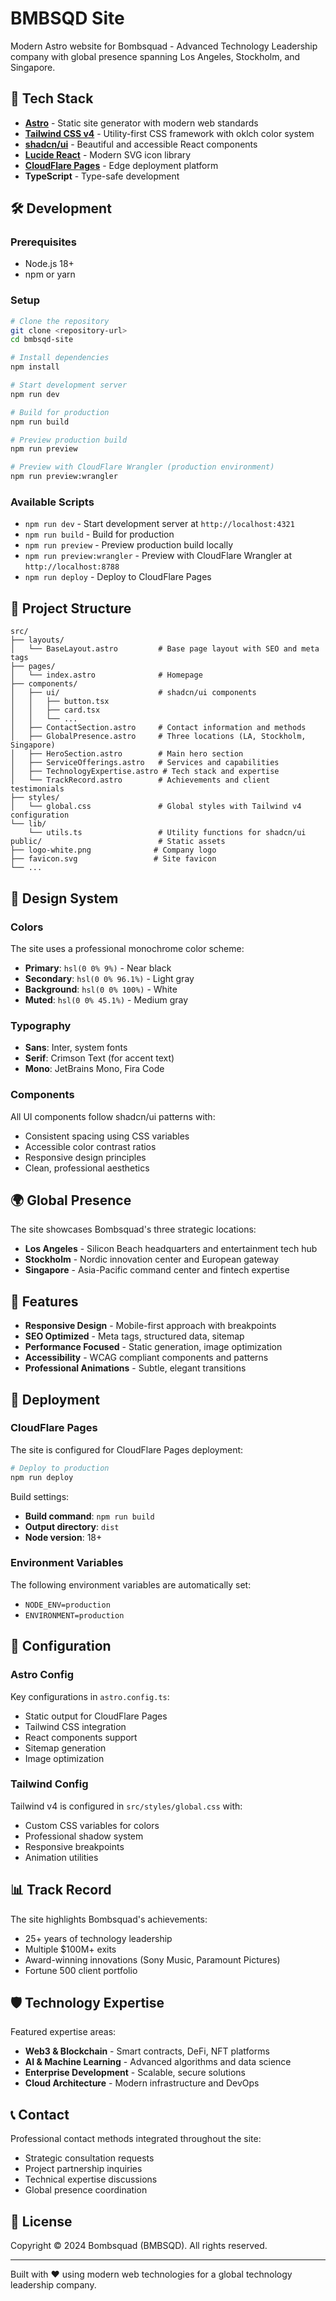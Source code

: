 # BMBSQD Site

Modern Astro website for Bombsquad - Advanced Technology Leadership company with global presence spanning Los Angeles, Stockholm, and Singapore.

## 🚀 Tech Stack

- **[Astro](https://astro.build/)** - Static site generator with modern web standards
- **[Tailwind CSS v4](https://tailwindcss.com/)** - Utility-first CSS framework with oklch color system
- **[shadcn/ui](https://ui.shadcn.com/)** - Beautiful and accessible React components
- **[Lucide React](https://lucide.dev/)** - Modern SVG icon library
- **[CloudFlare Pages](https://pages.cloudflare.com/)** - Edge deployment platform
- **TypeScript** - Type-safe development

## 🛠️ Development

### Prerequisites

- Node.js 18+
- npm or yarn

### Setup

```bash
# Clone the repository
git clone <repository-url>
cd bmbsqd-site

# Install dependencies
npm install

# Start development server
npm run dev

# Build for production
npm run build

# Preview production build
npm run preview

# Preview with CloudFlare Wrangler (production environment)
npm run preview:wrangler
```

### Available Scripts

- `npm run dev` - Start development server at `http://localhost:4321`
- `npm run build` - Build for production
- `npm run preview` - Preview production build locally
- `npm run preview:wrangler` - Preview with CloudFlare Wrangler at `http://localhost:8788`
- `npm run deploy` - Deploy to CloudFlare Pages

## 📁 Project Structure

```
src/
├── layouts/
│   └── BaseLayout.astro         # Base page layout with SEO and meta tags
├── pages/
│   └── index.astro              # Homepage
├── components/
│   ├── ui/                      # shadcn/ui components
│   │   ├── button.tsx
│   │   ├── card.tsx
│   │   └── ...
│   ├── ContactSection.astro     # Contact information and methods
│   ├── GlobalPresence.astro     # Three locations (LA, Stockholm, Singapore)
│   ├── HeroSection.astro        # Main hero section
│   ├── ServiceOfferings.astro   # Services and capabilities
│   ├── TechnologyExpertise.astro # Tech stack and expertise
│   └── TrackRecord.astro        # Achievements and client testimonials
├── styles/
│   └── global.css               # Global styles with Tailwind v4 configuration
└── lib/
    └── utils.ts                 # Utility functions for shadcn/ui
public/                          # Static assets
├── logo-white.png              # Company logo
├── favicon.svg                 # Site favicon
└── ...
```

## 🎨 Design System

### Colors

The site uses a professional monochrome color scheme:

- **Primary**: `hsl(0 0% 9%)` - Near black
- **Secondary**: `hsl(0 0% 96.1%)` - Light gray
- **Background**: `hsl(0 0% 100%)` - White
- **Muted**: `hsl(0 0% 45.1%)` - Medium gray

### Typography

- **Sans**: Inter, system fonts
- **Serif**: Crimson Text (for accent text)
- **Mono**: JetBrains Mono, Fira Code

### Components

All UI components follow shadcn/ui patterns with:
- Consistent spacing using CSS variables
- Accessible color contrast ratios
- Responsive design principles
- Clean, professional aesthetics

## 🌍 Global Presence

The site showcases Bombsquad's three strategic locations:

- **Los Angeles** - Silicon Beach headquarters and entertainment tech hub
- **Stockholm** - Nordic innovation center and European gateway
- **Singapore** - Asia-Pacific command center and fintech expertise

## 📱 Features

- **Responsive Design** - Mobile-first approach with breakpoints
- **SEO Optimized** - Meta tags, structured data, sitemap
- **Performance Focused** - Static generation, image optimization
- **Accessibility** - WCAG compliant components and patterns
- **Professional Animations** - Subtle, elegant transitions

## 🚀 Deployment

### CloudFlare Pages

The site is configured for CloudFlare Pages deployment:

```bash
# Deploy to production
npm run deploy
```

Build settings:
- **Build command**: `npm run build`
- **Output directory**: `dist`
- **Node version**: 18+

### Environment Variables

The following environment variables are automatically set:
- `NODE_ENV=production`
- `ENVIRONMENT=production`

## 🔧 Configuration

### Astro Config

Key configurations in `astro.config.ts`:
- Static output for CloudFlare Pages
- Tailwind CSS integration
- React components support
- Sitemap generation
- Image optimization

### Tailwind Config

Tailwind v4 is configured in `src/styles/global.css` with:
- Custom CSS variables for colors
- Professional shadow system
- Responsive breakpoints
- Animation utilities

## 📊 Track Record

The site highlights Bombsquad's achievements:
- 25+ years of technology leadership
- Multiple $100M+ exits
- Award-winning innovations (Sony Music, Paramount Pictures)
- Fortune 500 client portfolio

## 🛡️ Technology Expertise

Featured expertise areas:
- **Web3 & Blockchain** - Smart contracts, DeFi, NFT platforms
- **AI & Machine Learning** - Advanced algorithms and data science
- **Enterprise Development** - Scalable, secure solutions
- **Cloud Architecture** - Modern infrastructure and DevOps

## 📞 Contact

Professional contact methods integrated throughout the site:
- Strategic consultation requests
- Project partnership inquiries
- Technical expertise discussions
- Global presence coordination

## 📄 License

Copyright © 2024 Bombsquad (BMBSQD). All rights reserved.

---

Built with ❤️ using modern web technologies for a global technology leadership company.